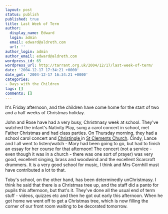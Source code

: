 ```yaml
---
layout: post
status: publish
published: true
title: Last Week of Term
author:
  display_name: Edward
  login: admin
  email: edward@aldreth.com
  url: ''
author_login: admin
author_email: edward@aldreth.com
wordpress_id: 65
wordpress_url: http://tarrant.org.uk/2004/12/17/last-week-of-term/
date: '2004-12-17 17:34:21 +0000'
date_gmt: '2004-12-17 16:34:21 +0000'
categories:
- Days with the Children
tags: []
comments: []
---
```

<p>It's Friday afternoon, and the children have come home for the start of two and a half weeks of Christmas holiday.</p>
<p>John and Rose have had a very busy, Christmasy week at school.  They've watched the infant's Nativity Play, sung a carol concert in school, met Father Christmas and had class parties.  On Thursday morning, they had a school carol concert and <a href="http://www.thisischurch.com/christianinfo/christingle.htm">Christingle </a>in <a href="http://www.stclementsyork.co.uk/">St Clements Church</a>.  Cindy, Lance and I all went to listen/watch - Mary had been going to go, but had to finish an essay for her course for that afternoon!  The concert (not a service - even though it was in a church - there was one sort of prayer) was very good, excellent singing, brass and woodwind and the excellent Scarcroft drummers.  It is a very good school for music, I think and Mrs Cornhill must have contributed a lot to that.</p>
<p>Toby's school, on the other hand, has been determinedly unChristmasy.  I think he said that there is a Christmas tree up, and the staff did a panto for pupils this afternoon, but that's it.  They've done all the usual end of term stuff - videos, quizzes etc and then he got out early this afternoon.  When he got home we went off to get a Christmas tree, which is now filling the corner of our front room waiting to be decorated tomorrow.</p>
